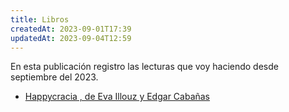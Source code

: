 ```yaml
---
title: Libros
createdAt: 2023-09-01T17:39
updatedAt: 2023-09-04T12:59
---
```

En esta publicación registro las lecturas que voy haciendo desde septiembre del 2023. 

- [Happycracia , de Eva Illouz y Edgar Cabañas](happycracia-eva-illouz-edgar-cabanas)